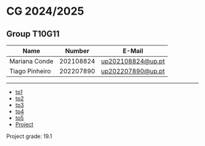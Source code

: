 # CG 2024/2025

## Group T10G11
| Name             | Number    | E-Mail             |
| ---------------- | --------- | ------------------ |
| Mariana Conde       | 202108824 | up202108824@up.pt               |
| Tiago Pinheiro          | 202207890 | up202207890@up.pt                |

----

  - [tp1](tp1/README.md)
  - [tp2](tp2/README.md)
  - [tp3](tp3/README.md)
  - [tp4](tp4/README.md)
  - [tp5](tp5/README.md)
  - [Project](project/README.md)
    
Project grade: 19.1
